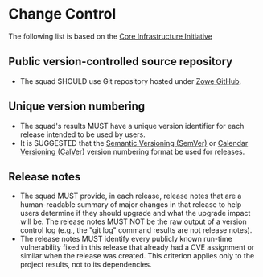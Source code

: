 # Change Control

The following list is based on the [Core Infrastructure Initiative](https://bestpractices.coreinfrastructure.org/en/criteria/0)

## Public version-controlled source repository

* The squad SHOULD use Git repository hosted under [Zowe GitHub](https://github.com/zowe).  

## Unique version numbering

* The squad's results MUST have a unique version identifier for each release intended to be used by users.
* It is SUGGESTED that the [Semantic Versioning (SemVer)](https://semver.org/) or [Calendar Versioning (CalVer)](https://calver.org/) version numbering format be used for releases.

## Release notes

* The squad MUST provide, in each release, release notes that are a human-readable summary of major changes in that release to help users determine if they should upgrade and what the upgrade impact will be. The release notes MUST NOT be the raw output of a version control log (e.g., the "git log" command results are not release notes).
* The release notes MUST identify every publicly known run-time vulnerability fixed in this release that already had a CVE assignment or similar when the release was created. This criterion applies only to the project results, not to its dependencies. 
